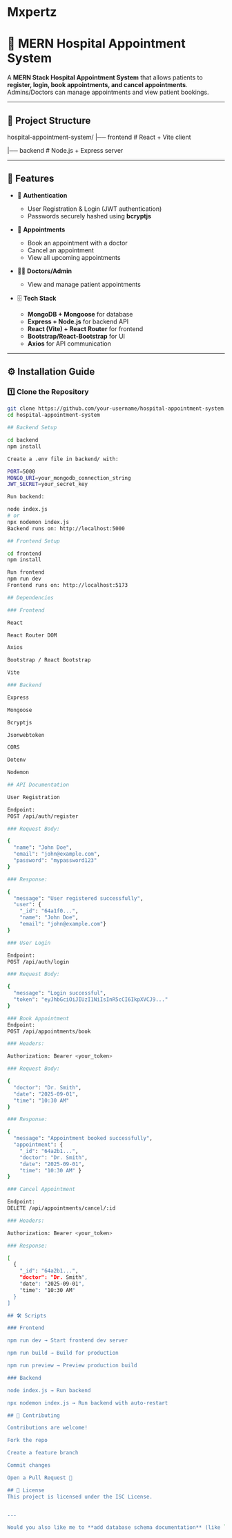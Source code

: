 # Mxpertz
# 🏥 MERN Hospital Appointment System

A **MERN Stack Hospital Appointment System** that allows patients to **register, login, book appointments, and cancel appointments**.  
Admins/Doctors can manage appointments and view patient bookings.  

---

## 📂 Project Structure

hospital-appointment-system/
|── frontend # React + Vite client


|── backend # Node.js + Express server


---

## 🚀 Features

- 👤 **Authentication**
  - User Registration & Login (JWT authentication)
  - Passwords securely hashed using **bcryptjs**

- 📅 **Appointments**
  - Book an appointment with a doctor
  - Cancel an appointment
  - View all upcoming appointments

- 👨‍⚕️ **Doctors/Admin**
  - View and manage patient appointments

- 🗄️ **Tech Stack**
  - **MongoDB + Mongoose** for database
  - **Express + Node.js** for backend API
  - **React (Vite) + React Router** for frontend
  - **Bootstrap/React-Bootstrap** for UI
  - **Axios** for API communication

---

## ⚙️ Installation Guide

### 1️⃣ Clone the Repository
```bash
git clone https://github.com/your-username/hospital-appointment-system.git
cd hospital-appointment-system

## Backend Setup

cd backend
npm install

Create a .env file in backend/ with:

PORT=5000
MONGO_URI=your_mongodb_connection_string
JWT_SECRET=your_secret_key

Run backend:

node index.js
# or
npx nodemon index.js
Backend runs on: http://localhost:5000

## Frontend Setup

cd frontend
npm install

Run frontend
npm run dev
Frontend runs on: http://localhost:5173

## Dependencies

### Frontend

React

React Router DOM

Axios

Bootstrap / React Bootstrap

Vite

### Backend

Express

Mongoose

Bcryptjs

Jsonwebtoken

CORS

Dotenv

Nodemon

## API Documentation

User Registration

Endpoint:
POST /api/auth/register

### Request Body:

{
  "name": "John Doe",
  "email": "john@example.com",
  "password": "mypassword123"
}

### Response:

{
  "message": "User registered successfully",
  "user": {
    "_id": "64a1f0...",
    "name": "John Doe",
    "email": "john@example.com"}
}

### User Login

Endpoint:
POST /api/auth/login

### Request Body:

{
  "message": "Login successful",
  "token": "eyJhbGciOiJIUzI1NiIsInR5cCI6IkpXVCJ9..."
}

### Book Appointment
Endpoint:
POST /api/appointments/book

### Headers:

Authorization: Bearer <your_token>

### Request Body:

{
  "doctor": "Dr. Smith",
  "date": "2025-09-01",
  "time": "10:30 AM"
}

### Response:

{
  "message": "Appointment booked successfully",
  "appointment": {
    "_id": "64a2b1...",
    "doctor": "Dr. Smith",
    "date": "2025-09-01",
    "time": "10:30 AM" }
}

### Cancel Appointment

Endpoint:
DELETE /api/appointments/cancel/:id

### Headers:

Authorization: Bearer <your_token>

### Response:

[
  {
    "_id": "64a2b1...",
    "doctor": "Dr. Smith",
    "date": "2025-09-01",
    "time": "10:30 AM"
  }
]

## 🛠️ Scripts

### Frontend

npm run dev → Start frontend dev server

npm run build → Build for production

npm run preview → Preview production build

### Backend

node index.js → Run backend

npx nodemon index.js → Run backend with auto-restart

## 🤝 Contributing

Contributions are welcome!

Fork the repo

Create a feature branch

Commit changes

Open a Pull Request 🚀

## 📄 License
This project is licensed under the ISC License.


---

Would you also like me to **add database schema documentation** (like `User` and `Appointment` models) in this README so developers can quickly understand the data structure?
